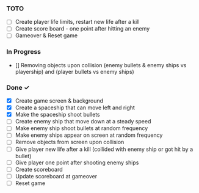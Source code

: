### TOTO
- [ ] Create player life limits, restart new life after a kill
- [ ] Create score board - one point after hitting an enemy
- [ ] Gameover & Reset game

### In Progress

- [] Removing objects upon collision (enemy bullets & enemy ships vs playership) and (player bullets vs enemy ships)

### Done ✓

- [x] Create game screen & background
- [x] Create a spaceship that can move left and right 
- [x] Make the spaceship shoot bullets
- [ ] Create enemy ship that move down at a steady speed
- [ ] Make enemy ship shoot bullets at random frequency
- [ ] Make enemy ships appear on screen at random frequency
- [ ] Remove objects from screen upon collision
- [ ] Give player new life after a kill (collided with enemy ship or got hit by a bullet)
- [ ] Give player one point after shooting enemy ships
- [ ] Create scoreboard
- [ ] Update scoreboard at gameover
- [ ] Reset game 

